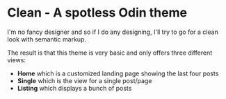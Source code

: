 # Clean - A spotless Odin theme

I'm no fancy designer and so if I do any designing, I'll try to go for a clean look with semantic markup.

The result is that this theme is very basic and only offers three different views:

 - **Home** which is a customized landing page showing the last four posts
 - **Single** which is the view for a single post/page
 - **Listing** which displays a bunch of posts